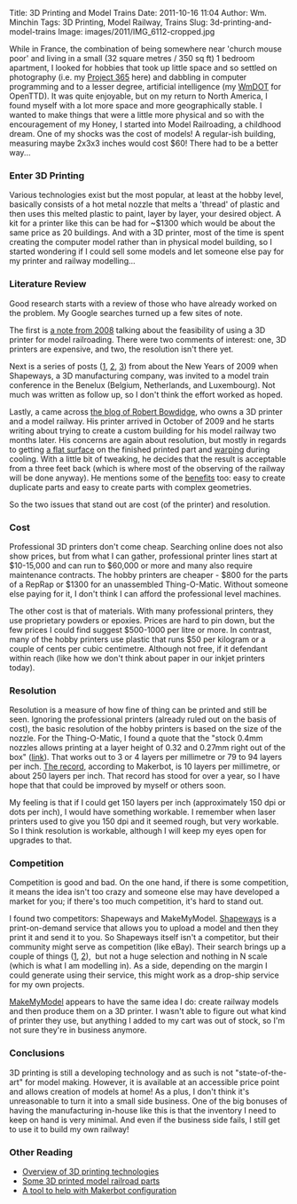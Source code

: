Title: 3D Printing and Model Trains
Date: 2011-10-16 11:04
Author: Wm. Minchin
Tags: 3D Printing, Model Railway, Trains
Slug: 3d-printing-and-model-trains
Image: images/2011/IMG_6112-cropped.jpg

While in France, the combination of being somewhere near 'church mouse
poor' and living in a small (32 square metres / 350 sq ft) 1 bedroom
apartment, I looked for hobbies that took up little space and so settled
on photography (i.e. my [Project
365](http://blog.minchin.ca/search/label/Project%20365) here) and
dabbling in computer programming and to a lesser degree, artificial
intelligence (my [WmDOT](http://openttd-noai-wmdot.googlecode.com/) for
OpenTTD). It was quite enjoyable, but on my return to North America, I
found myself with a lot more space and more geographically stable. I
wanted to make things that were a little more physical and so with the
encouragement of my Honey, I started into Model Railroading, a childhood
dream. One of my shocks was the cost of models! A regular-ish building,
measuring maybe 2x3x3 inches would cost $60! There had to be a better
way...

### Enter 3D Printing

Various technologies exist but the most popular,
at least at the hobby level, basically consists of a hot metal nozzle
that melts a 'thread' of plastic and then uses this melted plastic to
paint, layer by layer, your desired object. A kit for a printer like
this can be had for \~$1300 which would be about the same price as 20
buildings. And with a 3D printer, most of the time is spent creating the
computer model rather than in physical model building, so I started
wondering if I could sell some models and let someone else pay for my
printer and railway modelling...

<!-- Read More -->

### Literature Review

Good research starts with a review of those who
have already worked on the problem. My Google searches turned up a few
sites of note.

The first is [a note from
2008](http://fabbaloo.com/blog/2008/7/16/tiny-3d-trains.html) talking
about the feasibility of using a 3D printer for model railroading. There
were two comments of interest: one, 3D printers are expensive, and two,
the resolution isn't there yet.

Next is a series of posts
([1](http://www.shapeways.com/blog/archives/126-Marleen-and-model-trains.html),
[2](http://www.shapeways.com/blog/archives/194-Shapeways-at-Rail-2009-The-long-train.html),
[3](http://fabbaloo.com/blog/2008/11/10/take-the-train-from-shapeways.html))
from about the New Years of 2009 when Shapeways, a 3D manufacturing
company, was invited to a model train conference in the Benelux
(Belgium, Netherlands, and Luxembourg). Not much was written as follow
up, so I don't think the effort worked as hoped.

Lastly, a came across [the blog of Robert
Bowdidge](http://makerbot216.blogspot.com/), who owns a 3D printer and a
model railway. His printer arrived in October of 2009 and he starts
writing about trying to create a custom building for his model railway
two months later. His concerns are again about resolution, but mostly in
regards to getting [a flat
surface](http://makerbot216.blogspot.com/2010/01/theres-skeinforge-setting-for-that.html)
on the finished printed part and
[warping](http://makerbot216.blogspot.com/2009/12/i-trust-my-makerbot-making-model.html)
during cooling. With a little bit of tweaking, he decides that the
result is acceptable from a three feet back (which is where most of the
observing of the railway will be done anyway). He mentions some of the
[benefits](http://vasonabranch.blogspot.com/2010/01/printing-1920s-drive-in-market.html)
too: easy to create duplicate parts and easy to create parts with
complex geometries.

So the two issues that stand out are cost (of the printer) and
resolution.

### Cost

Professional 3D printers don't come cheap. Searching online
does not also show prices, but from what I can gather, professional
printer lines start at $10-15,000 and can run to $60,000 or more and
many also require maintenance contracts. The hobby printers are
cheaper - $800 for the parts of a RepRap or $1300 for an unassembled
Thing-O-Matic. Without someone else paying for it, I don't think I can
afford the professional level machines.

The other cost is that of materials. With many professional printers,
they use proprietary powders or epoxies. Prices are hard to pin down,
but the few prices I could find suggest $500-1000 per litre or more. In
contrast, many of the hobby printers use plastic that runs $50 per
kilogram or a couple of cents per cubic centimetre. Although not free,
if it defendant within reach (like how we don't think about paper in our
inkjet printers today).

### Resolution

Resolution is a measure of how fine of thing can be
printed and still be seen. Ignoring the professional printers (already
ruled out on the basis of cost), the basic resolution of the hobby
printers is based on the size of the nozzle. For the Thing-O-Matic, I
found a quote that the "stock 0.4mm nozzles allows printing at a layer
height of 0.32 and 0.27mm right out of the box"
([link](http://store.makerbot.com/stepstruder-mk7-complete.html)). That
works out to 3 or 4 layers per millimetre or 79 to 94 layers per inch.
[The record](http://wiki.makerbot.com/hall-of-fame-highest-resolution),
according to Makerbot, is 10 layers per millimetre, or about 250 layers
per inch. That record has stood for over a year, so I have hope that
that could be improved by myself or others soon.

My feeling is that if I could get 150 layers per inch (approximately 150
dpi or dots per inch), I would have something workable. I remember when
laser printers used to give you 150 dpi and it seemed rough, but very
workable. So I think resolution is workable, although I will keep my
eyes open for upgrades to that.

### Competition

Competition is good and bad. On the one hand, if there
is some competition, it means the idea isn't too crazy and someone else
may have developed a market for you; if there's too much competition,
it's hard to stand out.

I found two competitors: Shapeways and MakeMyModel.
[Shapeways](http://www.shapeways.com/) is a print-on-demand service that
allows you to upload a model and then they print it and send it to you.
So Shapeways itself isn't a competitor, but their community might serve
as competition (like eBay). Their search brings up a couple of things
([1](http://www.shapeways.com/shops/zrailways),
[2](http://www.shapeways.com/shops/originaltrainandrail)),  but not a
huge selection and nothing in N scale (which is what I am modelling in).
As a side, depending on the margin I could generate using their service,
this might work as a drop-ship service for my own projects.

[MakeMyModel](http://www.makemymodel.com/) appears to have the same idea
I do: create railway models and then produce them on a 3D printer. I
wasn't able to figure out what kind of printer they use, but anything I
added to my cart was out of stock, so I'm not sure they're in business
anymore.

### Conclusions

3D printing is still a developing technology and as
such is not "state-of-the-art" for model making. However, it is
available at an accessible price point and allows creation of models at
home! As a plus, I don't think it's unreasonable to turn it into a small
side business. One of the big bonuses of having the manufacturing
in-house like this is that the inventory I need to keep on hand is very
minimal. And even if the business side fails, I still get to use it to
build my own railway!

### Other Reading

-   [Overview of 3D printing
    technologies](http://www.explainingthefuture.com/3dprinting.html)
-   [Some 3D printed model railroad
    parts](http://www.kitforums.com/viewtopic.php?f=6&t=5593&start=10)
-   [A tool to help with Makerbot
    configuration](http://www.makerbot.com/blog/2011/02/22/dead-simple-printer-calibration/)
